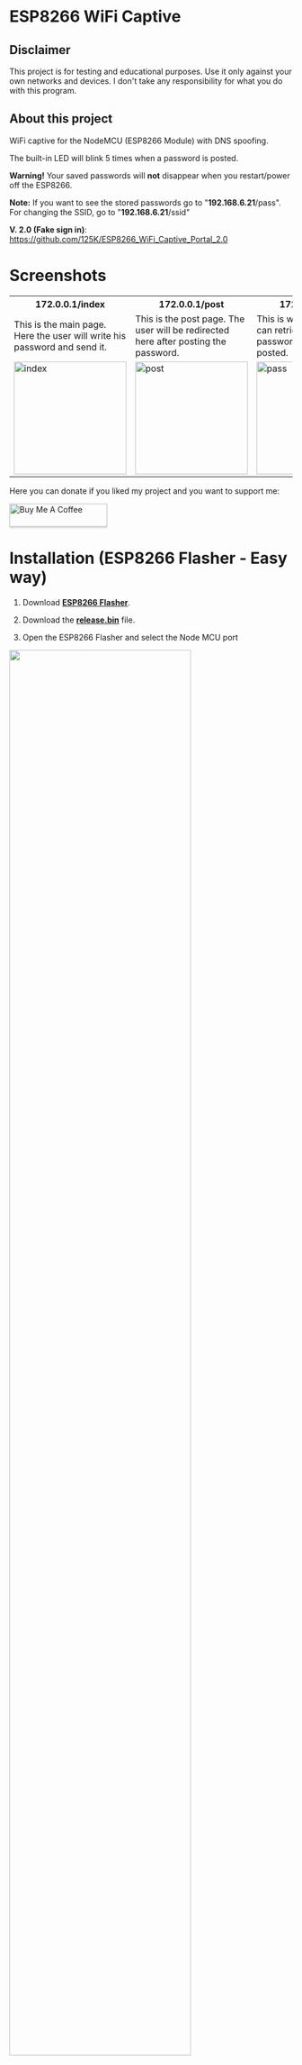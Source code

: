 # ESP8266 WiFi Captive 

## Disclaimer
This project is for testing and educational purposes. Use it only against your own networks and devices. I don't take any responsibility for what you do with this program.

## About this project
WiFi captive  for the NodeMCU (ESP8266 Module) with DNS spoofing.

The built-in LED will blink 5 times when a password is posted.

<b>Warning!</b> Your saved passwords will **not** disappear when you restart/power off the ESP8266.

<b>Note:</b> If you want to see the stored passwords go to "**192.168.6.21**<a>/pass</a>". For changing the SSID, go to "**192.168.6.21**<a>/ssid</a>"

<b>V. 2.0 (Fake sign in)</b>: https://github.com/125K/ESP8266_WiFi_Captive_Portal_2.0

# Screenshots

<table>
  <tr>
    <th>172.0.0.1/index</th>
    <th>172.0.0.1/post</th> 
    <th>172.0.0.1/pass</th>
    <th>172.0.0.1/ssid</th>
  </tr>
  <tr>
    <td>This is the main page. Here the user will write his password and send it.</td>
    <td>This is the post page. The user will be redirected here after posting the password.</td>
    <td>This is where the attacker can retrieve all the passwords that has been posted.</td>
    <td>Here the attacker can change the SSID name of the Access Point on the go.</td>
  <tr>
    <td><img width="200px" src="https://raw.githubusercontent.com/BlueArduino20/ESP8266_WiFi_Captive_Portal/master/src/1_Index_2.jpg" title="index"></td>
    <td><img width="200px" src="https://raw.githubusercontent.com/BlueArduino20/ESP8266_WiFi_Captive_Portal/master/src/2_Post.jpg" title="post"></td>
    <td><img width="200px" src="https://raw.githubusercontent.com/BlueArduino20/ESP8266_WiFi_Captive_Portal/master/src/3_Pass.jpg" title="pass"></td>
<td><img width="200px" src="https://raw.githubusercontent.com/BlueArduino20/ESP8266_WiFi_Captive_Portal/master/src/4_ssid.jpg" title="ssid"></td>
  </tr>
</table>

Here you can donate if you liked my project and you want to support me:

<a href="https://www.buymeacoffee.com/rSiZtB3" target="_blank"><img src="https://www.buymeacoffee.com/assets/img/custom_images/orange_img.png" alt="Buy Me A Coffee" style="height: 41px !important;width: 174px !important;box-shadow: 0px 3px 2px 0px rgba(190, 190, 190, 0.5) !important;-webkit-box-shadow: 0px 3px 2px 0px rgba(190, 190, 190, 0.5) !important;" ></a>

# Installation (ESP8266 Flasher - Easy way)

1. Download <a href="https://github.com/nodemcu/nodemcu-flasher"><b>ESP8266 Flasher</b></a>.

2. Download the <b><a href="https://github.com/125K/ESP8266_WiFi_Captive_Portal/releases/download/1.1/release.bin">release.bin</b></a> file.

3. Open the ESP8266 Flasher and select the Node MCU port

<img width="80%" src="https://raw.githubusercontent.com/BlueArduino20/ESP8266_WiFi_Captive_Portal_2.0/master/src/1_port_selection.PNG">

4. Then, go to the config tab and select the .bin file you've just downloaded.

<img width="80%" src="https://raw.githubusercontent.com/BlueArduino20/ESP8266_WiFi_Captive_Portal_2.0/master/src/2_file_selection.png">

5. Finally, go back to the first tab and press "Flash"

6. Your Node MCU is ready!

# Installation (Arduino IDE)

1. Open your <a href="https://www.arduino.cc/en/main/software">Arduino IDE</a> and go to "File -> Preferences -> Boards Manager URLs" and paste the following link:
``http://arduino.esp8266.com/stable/package_esp8266com_index.json``
2. Go to "Tools -> Board -> Boards Manager", search "esp8266" and install esp8266
3. Go to "Tools -> Board" and select you board"
4. Download and open the sketch "<a href="https://github.com/125K/ESP8266_WiFi_Captive_Portal/blob/master/WiFi_Captive_Portal.ino"><b>WiFi_Captive_Portal.ino</b></a>"
5. You can optionally change some parameters like the SSID name and texts of the page like title, subtitle, text body...
6. Upload the code into your board.
7. You are done!



